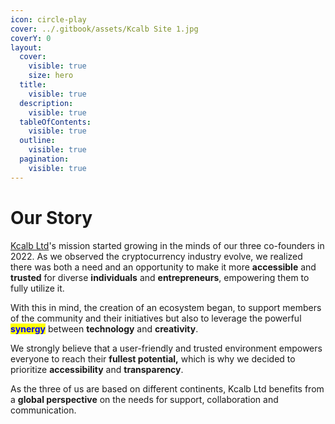 ```yaml
---
icon: circle-play
cover: ../.gitbook/assets/Kcalb Site 1.jpg
coverY: 0
layout:
  cover:
    visible: true
    size: hero
  title:
    visible: true
  description:
    visible: true
  tableOfContents:
    visible: true
  outline:
    visible: true
  pagination:
    visible: true
---
```


# Our Story

[Kcalb Ltd](https://kcalb.org/)'s mission started growing in the minds of our three co-founders in 2022. As we observed the cryptocurrency industry evolve, we realized there was both a need and an opportunity to make it more **accessible** and **trusted** for diverse **individuals** and **entrepreneurs**, empowering them to fully utilize it.

With this in mind, the creation of an ecosystem began, to support members of the community and their initiatives but also to leverage the powerful <mark style="color:blue;">**synergy**</mark> between **technology** and **creativity**.

We strongly believe that a user-friendly and trusted environment empowers everyone to reach their **fullest potential,** which is why we decided to prioritize **accessibility** and **transparency**.

As the three of us are based on different continents, Kcalb Ltd benefits from a **global perspective** on the needs for support, collaboration and communication.

